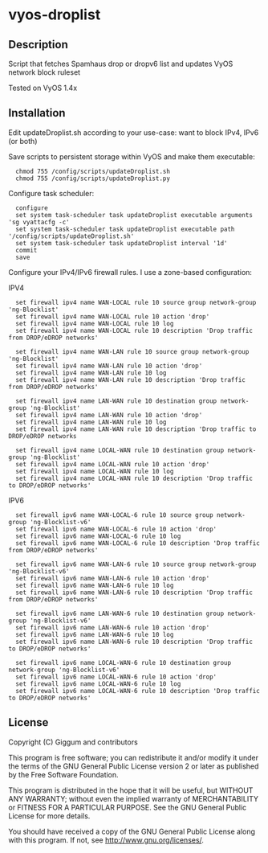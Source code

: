 # vyos-droplist

Description
-----------
Script that fetches Spamhaus drop or dropv6 list and updates VyOS network block ruleset

Tested on VyOS 1.4x

Installation
------------
Edit updateDroplist.sh according to your use-case: want to block IPv4, IPv6 (or both)

Save scripts to persistent storage within VyOS and make them executable:
```
  chmod 755 /config/scripts/updateDroplist.sh
  chmod 755 /config/scripts/updateDroplist.py
```

Configure task scheduler:
```
  configure
  set system task-scheduler task updateDroplist executable arguments 'sg vyattacfg -c'
  set system task-scheduler task updateDroplist executable path '/config/scripts/updateDroplist.sh'
  set system task-scheduler task updateDroplist interval '1d'
  commit
  save
```

Configure your IPv4/IPv6 firewall rules. I use a zone-based configuration:

IPV4
```
  set firewall ipv4 name WAN-LOCAL rule 10 source group network-group 'ng-Blocklist'
  set firewall ipv4 name WAN-LOCAL rule 10 action 'drop'
  set firewall ipv4 name WAN-LOCAL rule 10 log
  set firewall ipv4 name WAN-LOCAL rule 10 description 'Drop traffic from DROP/eDROP networks'
  
  set firewall ipv4 name WAN-LAN rule 10 source group network-group 'ng-Blocklist'
  set firewall ipv4 name WAN-LAN rule 10 action 'drop'
  set firewall ipv4 name WAN-LAN rule 10 log
  set firewall ipv4 name WAN-LAN rule 10 description 'Drop traffic from DROP/eDROP networks'
  
  set firewall ipv4 name LAN-WAN rule 10 destination group network-group 'ng-Blocklist'
  set firewall ipv4 name LAN-WAN rule 10 action 'drop'
  set firewall ipv4 name LAN-WAN rule 10 log
  set firewall ipv4 name LAN-WAN rule 10 description 'Drop traffic to DROP/eDROP networks
  
  set firewall ipv4 name LOCAL-WAN rule 10 destination group network-group 'ng-Blocklist'
  set firewall ipv4 name LOCAL-WAN rule 10 action 'drop'
  set firewall ipv4 name LOCAL-WAN rule 10 log
  set firewall ipv4 name LOCAL-WAN rule 10 description 'Drop traffic to DROP/eDROP networks'
```

IPV6
```
  set firewall ipv6 name WAN-LOCAL-6 rule 10 source group network-group 'ng-Blocklist-v6'
  set firewall ipv6 name WAN-LOCAL-6 rule 10 action 'drop'
  set firewall ipv6 name WAN-LOCAL-6 rule 10 log
  set firewall ipv6 name WAN-LOCAL-6 rule 10 description 'Drop traffic from DROP/eDROP networks'
  
  set firewall ipv6 name WAN-LAN-6 rule 10 source group network-group 'ng-Blocklist-v6'
  set firewall ipv6 name WAN-LAN-6 rule 10 action 'drop'
  set firewall ipv6 name WAN-LAN-6 rule 10 log
  set firewall ipv6 name WAN-LAN-6 rule 10 description 'Drop traffic from DROP/eDROP networks'
  
  set firewall ipv6 name LAN-WAN-6 rule 10 destination group network-group 'ng-Blocklist-v6'
  set firewall ipv6 name LAN-WAN-6 rule 10 action 'drop'
  set firewall ipv6 name LAN-WAN-6 rule 10 log
  set firewall ipv6 name LAN-WAN-6 rule 10 description 'Drop traffic to DROP/eDROP networks'
  
  set firewall ipv6 name LOCAL-WAN-6 rule 10 destination group network-group 'ng-Blocklist-v6'
  set firewall ipv6 name LOCAL-WAN-6 rule 10 action 'drop'
  set firewall ipv6 name LOCAL-WAN-6 rule 10 log
  set firewall ipv6 name LOCAL-WAN-6 rule 10 description 'Drop traffic to DROP/eDROP networks'
```

License
-------

Copyright (C) Giggum and contributors

This program is free software; you can redistribute it and/or modify
it under the terms of the GNU General Public License version 2 or later as
published by the Free Software Foundation.

This program is distributed in the hope that it will be useful,
but WITHOUT ANY WARRANTY; without even the implied warranty of
MERCHANTABILITY or FITNESS FOR A PARTICULAR PURPOSE. See the
GNU General Public License for more details.

You should have received a copy of the GNU General Public License
along with this program.  If not, see <http://www.gnu.org/licenses/>.
